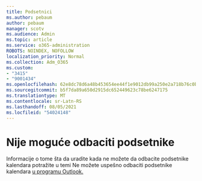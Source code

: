 ```yaml
---
title: Podsetnici
ms.author: pebaum
author: pebaum
manager: scotv
ms.audience: Admin
ms.topic: article
ms.service: o365-administration
ROBOTS: NOINDEX, NOFOLLOW
localization_priority: Normal
ms.collection: Adm_O365
ms.custom:
- "3415"
- "9001434"
ms.openlocfilehash: 62e8dc78d6a48b453654ee44f1e9012db99a250e2a718b76c0b9e966a04cace4
ms.sourcegitcommit: b5f7da89a650d2915dc652449623c78be6247175
ms.translationtype: MT
ms.contentlocale: sr-Latn-RS
ms.lasthandoff: 08/05/2021
ms.locfileid: "54024148"
---
```

# <a name="cannot-dismiss-reminders"></a>Nije moguće odbaciti podsetnike

Informacije o tome šta da uradite kada ne možete da odbacite podsetnike kalendara potražite u temi Ne možete uspešno odbaciti podsetnike kalendara [u programu Outlook.](https://docs.microsoft.com/exchange/troubleshoot/calendar-reminders/cannot-dismiss-outlook-calendar-reminders)

